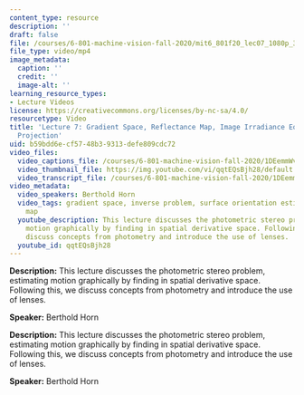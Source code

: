 ```yaml
---
content_type: resource
description: ''
draft: false
file: /courses/6-801-machine-vision-fall-2020/mit6_801f20_lec07_1080p_360p_16_9.mp4
file_type: video/mp4
image_metadata:
  caption: ''
  credit: ''
  image-alt: ''
learning_resource_types:
- Lecture Videos
license: https://creativecommons.org/licenses/by-nc-sa/4.0/
resourcetype: Video
title: 'Lecture 7: Gradient Space, Reflectance Map, Image Irradiance Equation, Gnomonic
  Projection'
uid: b59bdd6e-cf57-48b3-9313-defe809cdc72
video_files:
  video_captions_file: /courses/6-801-machine-vision-fall-2020/1DEemmWvOHGWZxH9jlygo_taQ7GB0iRun_transcript.webvtt
  video_thumbnail_file: https://img.youtube.com/vi/qqtEQsBjh28/default.jpg
  video_transcript_file: /courses/6-801-machine-vision-fall-2020/1DEemmWvOHGWZxH9jlygo_taQ7GB0iRun_transcript.pdf
video_metadata:
  video_speakers: Berthold Horn
  video_tags: gradient space, inverse problem, surface orientation estimation, reflection
    map
  youtube_description: This lecture discusses the photometric stereo problem, estimating
    motion graphically by finding in spatial derivative space. Following this, we
    discuss concepts from photometry and introduce the use of lenses.
  youtube_id: qqtEQsBjh28
---
```

**Description:** This lecture discusses the photometric stereo problem, estimating motion graphically by finding in spatial derivative space. Following this, we discuss concepts from photometry and introduce the use of lenses.

**Speaker:** Berthold Horn

**Description:** This lecture discusses the photometric stereo problem, estimating motion graphically by finding in spatial derivative space. Following this, we discuss concepts from photometry and introduce the use of lenses.

**Speaker:** Berthold Horn

